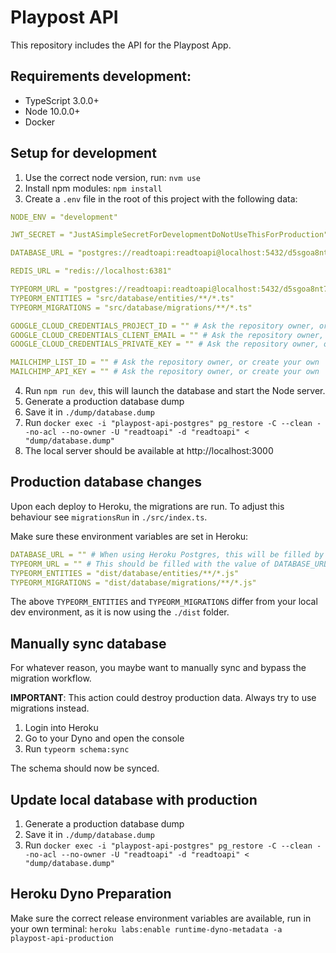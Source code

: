 # Playpost API
This repository includes the API for the Playpost App.

## Requirements development:
- TypeScript 3.0.0+
- Node 10.0.0+
- Docker

## Setup for development
1. Use the correct node version, run: `nvm use`
2. Install npm modules: `npm install`
3. Create a `.env` file in the root of this project with the following data:
```yaml
NODE_ENV = "development"

JWT_SECRET = "JustASimpleSecretForDevelopmentDoNotUseThisForProduction"

DATABASE_URL = "postgres://readtoapi:readtoapi@localhost:5432/d5sgoa8nt7dnim"

REDIS_URL = "redis://localhost:6381"

TYPEORM_URL = "postgres://readtoapi:readtoapi@localhost:5432/d5sgoa8nt7dnim"
TYPEORM_ENTITIES = "src/database/entities/**/*.ts"
TYPEORM_MIGRATIONS = "src/database/migrations/**/*.ts"

GOOGLE_CLOUD_CREDENTIALS_PROJECT_ID = "" # Ask the repository owner, or create your own
GOOGLE_CLOUD_CREDENTIALS_CLIENT_EMAIL = "" # Ask the repository owner, or create your own
GOOGLE_CLOUD_CREDENTIALS_PRIVATE_KEY = "" # Ask the repository owner, or create your own

MAILCHIMP_LIST_ID = "" # Ask the repository owner, or create your own
MAILCHIMP_API_KEY = "" # Ask the repository owner, or create your own
```
4. Run `npm run dev`, this will launch the database and start the Node server.
5. Generate a production database dump
6. Save it in `./dump/database.dump`
7. Run `docker exec -i "playpost-api-postgres" pg_restore -C --clean --no-acl --no-owner -U "readtoapi" -d "readtoapi" < "dump/database.dump"`
8. The local server should be available at http://localhost:3000

## Production database changes
Upon each deploy to Heroku, the migrations are run. To adjust this behaviour see `migrationsRun` in `./src/index.ts`.

Make sure these environment variables are set in Heroku:
```yaml
DATABASE_URL = "" # When using Heroku Postgres, this will be filled by Heroku
TYPEORM_URL = "" # This should be filled with the value of DATABASE_URL
TYPEORM_ENTITIES = "dist/database/entities/**/*.js"
TYPEORM_MIGRATIONS = "dist/database/migrations/**/*.js"
```

The above `TYPEORM_ENTITIES` and `TYPEORM_MIGRATIONS` differ from your local dev environment, as it is now using the `./dist` folder.

## Manually sync database
For whatever reason, you maybe want to manually sync and bypass the migration workflow. 

**IMPORTANT**: This action could destroy production data. Always try to use migrations instead.

1. Login into Heroku
2. Go to your Dyno and open the console
3. Run `typeorm schema:sync`

The schema should now be synced.

## Update local database with production
1. Generate a production database dump
2. Save it in `./dump/database.dump`
3. Run `docker exec -i "playpost-api-postgres" pg_restore -C --clean --no-acl --no-owner -U "readtoapi" -d "readtoapi" < "dump/database.dump"`

## Heroku Dyno Preparation
Make sure the correct release environment variables are available, run in your own terminal: `heroku labs:enable runtime-dyno-metadata -a playpost-api-production`
